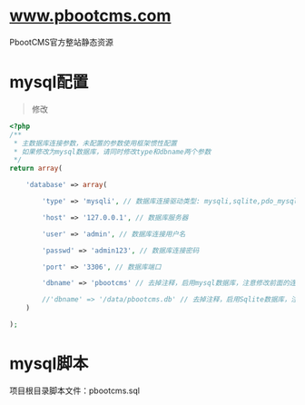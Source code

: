 # www.pbootcms.com
PbootCMS官方整站静态资源

# mysql配置
> 修改
```php
<?php
/**
 * 主数据库连接参数，未配置的参数使用框架惯性配置
 * 如果修改为mysql数据库，请同时修改type和dbname两个参数
 */
return array(

    'database' => array(

        'type' => 'mysqli', // 数据库连接驱动类型: mysqli,sqlite,pdo_mysql,pdo_sqlite

        'host' => '127.0.0.1', // 数据库服务器

        'user' => 'admin', // 数据库连接用户名

        'passwd' => 'admin123', // 数据库连接密码

        'port' => '3306', // 数据库端口

        'dbname' => 'pbootcms' // 去掉注释，启用mysql数据库，注意修改前面的连接信息及type为mysqli

        //'dbname' => '/data/pbootcms.db' // 去掉注释，启用Sqlite数据库，注意修改type为sqlite
    )

);
```

# mysql脚本
项目根目录脚本文件：pbootcms.sql



